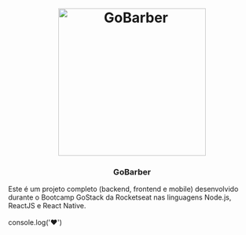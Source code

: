 <h1 align="center">
  <img alt="GoBarber" title="GoBarber" src="https://camo.githubusercontent.com/8c13dc2618dbd7f76d1d574350b98fdee1335ce5/68747470733a2f2f726f636b6574736561742d63646e2e73332d73612d656173742d312e616d617a6f6e6177732e636f6d2f626f6f7463616d702d6865616465722e706e67" width="300px" />
</h1>

<h3 align="center">GoBarber</h3>

Este é um projeto completo (backend, frontend e mobile) desenvolvido durante o Bootcamp GoStack da Rocketseat nas linguagens Node.js, ReactJS e React Native. 
<br />
<br />
console.log('♥')
